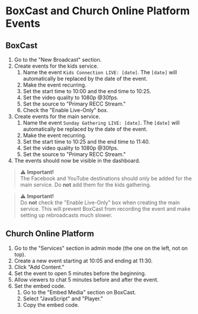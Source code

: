 # BoxCast and Church Online Platform Events

## BoxCast
1. Go to the "New Broadcast" section.
2. Create events for the kids service.
	1. Name the event `Kids Connection LIVE: [date]`. The `[date]` will automatically be replaced by the date of the event.
	2. Make the event recurring.
	3. Set the start time to 10:00 and the end time to 10:25.
	4. Set the video quality to 1080p @30fps.
	5. Set the source to "Primary RECC Stream."
	6. Check the "Enable Live-Only" box.
3. Create events for the main service.
	1. Name the event `Sunday Gathering LIVE: [date]`. The `[date]` will automatically be replaced by the date of the event.
	2. Make the event recurring.
	3. Set the start time to 10:25 and the end time to 11:40.
	4. Set the video quality to 1080p @30fps.
	5. Set the source to "Primary RECC Stream."
4. The events should now be visible in the dashboard.

> :warning: __Important!__  \
> The Facebook and YouTube destinations should only be added for the main service. Do __not__ add them for the kids gathering.

> :warning: __Important!__  \
> Do __not__ check the "Enable Live-Only" box when creating the main service. This will prevent BoxCast from recording the event and make setting up rebroadcasts much slower.

## Church Online Platform
1. Go to the "Services" section in admin mode (the one on the left, not on top).
2. Create a new event starting at 10:05 and ending at 11:30.
3. Click "Add Content."
4. Set the event to open 5 minutes before the beginning.
5. Allow viewers to chat 5 minutes before and after the event.
6. Set the embed code.
	1. Go to the "Embed Media" section on BoxCast.
	2. Select "JavaScript" and "Player."
	3. Copy the embed code.
